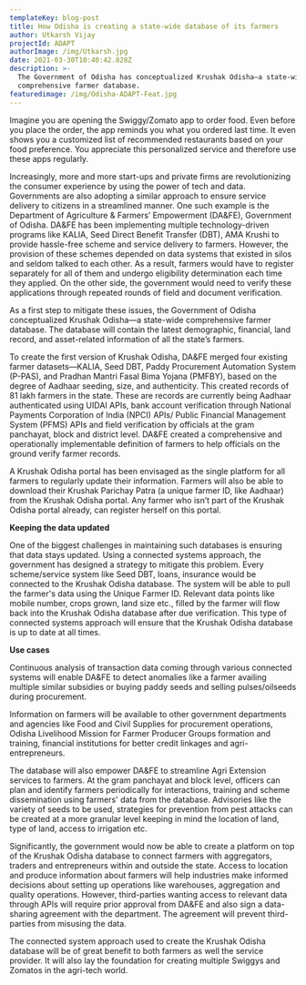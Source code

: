 ```yaml
---
templateKey: blog-post
title: How Odisha is creating a state-wide database of its farmers
author: Utkarsh Vijay
projectId: ADAPT
authorImage: /img/Utkarsh.jpg
date: 2021-03-30T10:40:42.828Z
description: >-
  The Government of Odisha has conceptualized Krushak Odisha—a state-wide
  comprehensive farmer database. 
featuredimage: /img/Odisha-ADAPT-Feat.jpg
---
```

Imagine you are opening the Swiggy/Zomato app to order food. Even before you place the order, the app reminds you what you ordered last time. It even shows you a customized list of recommended restaurants based on your food preference. You appreciate this personalized service and therefore use these apps regularly. 



Increasingly, more and more start-ups and private firms are revolutionizing the consumer experience by using the power of tech and data. Governments are also adopting a similar approach to ensure service delivery to citizens in a streamlined manner. One such example is the Department of Agriculture & Farmers’ Empowerment (DA&FE), Government of Odisha. DA&FE has been implementing multiple technology-driven programs like KALIA, Seed Direct Benefit Transfer (DBT), AMA Krushi to provide hassle-free scheme and service delivery to farmers. However, the provision of these schemes depended on data systems that existed in silos and seldom talked to each other. As a result, farmers would have to register separately for all of them and undergo eligibility determination each time they applied. On the other side, the government would need to verify these applications through repeated rounds of field and document verification. 



As a first step to mitigate these issues, the Government of Odisha conceptualized Krushak Odisha—a state-wide comprehensive farmer database. The database will contain the latest demographic, financial, land record, and asset-related information of all the state’s farmers. 



To create the first version of Krushak Odisha, DA&FE merged four existing farmer datasets—KALIA, Seed DBT, Paddy Procurement Automation System (P-PAS), and Pradhan Mantri Fasal Bima Yojana (PMFBY), based on the degree of Aadhaar seeding, size, and authenticity. This created records of 81 lakh farmers in the state.  These are records are currently being Aadhaar authenticated using UIDAI APIs, bank account verification through National Payments Corporation of India (NPCI) APIs/ Public Financial Management System (PFMS) APIs and field verification by officials at the gram panchayat, block and district level. DA&FE created a comprehensive and operationally implementable definition of farmers to help officials on the ground verify farmer records. 



A Krushak Odisha portal has been envisaged as the single platform for all farmers to regularly update their information. Farmers will also be able to download their Krushak Parichay Patra (a unique farmer ID, like Aadhaar) from the Krushak Odisha portal. Any farmer who isn’t part of the Krushak Odisha portal already, can register herself on this portal. 



**Keeping the data updated**

One of the biggest challenges in maintaining such databases is ensuring that data stays updated. Using a connected systems approach, the government has designed a strategy to mitigate this problem. Every scheme/service system like Seed DBT, loans, insurance would be connected to the Krushak Odisha database. The system will be able to pull the farmer's data using the Unique Farmer ID. Relevant data points like mobile number, crops grown, land size etc., filled by the farmer will flow back into the Krushak Odisha database after due verification. This type of connected systems approach will ensure that the Krushak Odisha database is up to date at all times. 



**Use cases**

Continuous analysis of transaction data coming through various connected systems will enable DA&FE to detect anomalies like a farmer availing multiple similar subsidies or buying paddy seeds and selling pulses/oilseeds during procurement. 



Information on farmers will be available to other government departments and agencies like Food and Civil Supplies for procurement operations, Odisha Livelihood Mission for Farmer Producer Groups formation and training, financial institutions for better credit linkages and agri-entrepreneurs. 



The database will also empower DA&FE to streamline Agri Extension services to farmers. At the gram panchayat and block level, officers can plan and identify farmers periodically for interactions, training and scheme dissemination using farmers' data from the database. Advisories like the variety of seeds to be used, strategies for prevention from pest attacks can be created at a more granular level keeping in mind the location of land, type of land, access to irrigation etc. 



Significantly, the government would now be able to create a platform on top of the Krushak Odisha database to connect farmers with aggregators, traders and entrepreneurs within and outside the state. Access to location and produce information about farmers will help industries make informed decisions about setting up operations like warehouses, aggregation and quality operations. However, third-parties wanting access to relevant data through APIs will require prior approval from DA&FE and also sign a data-sharing agreement with the department. The agreement will prevent third-parties from misusing the data. 



The connected system approach used to create the Krushak Odisha database will be of great benefit to both farmers as well the service provider. It will also lay the foundation for creating multiple Swiggys and Zomatos in the agri-tech world.
